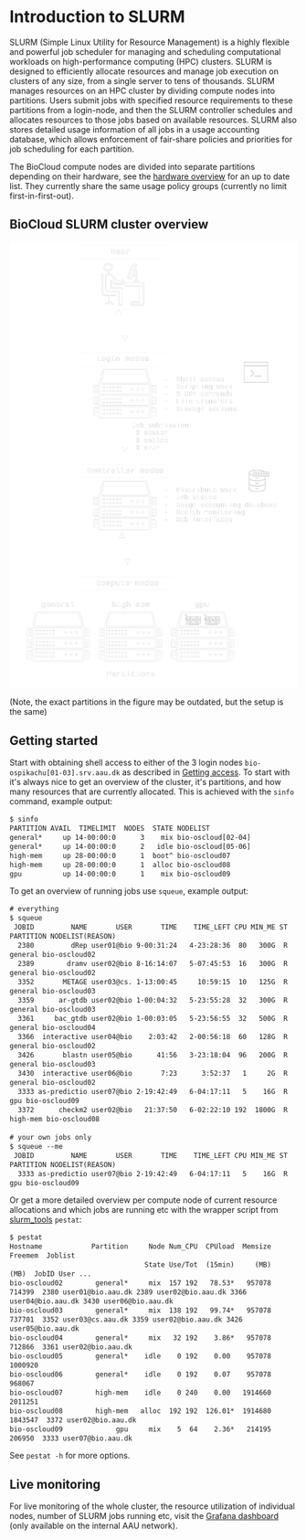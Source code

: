 # Introduction to SLURM
SLURM (Simple Linux Utility for Resource Management) is a highly flexible and powerful job scheduler for managing and scheduling computational workloads on high-performance computing (HPC) clusters. SLURM is designed to efficiently allocate resources and manage job execution on clusters of any size, from a single server to tens of thousands. SLURM manages resources on an HPC cluster by dividing compute nodes into partitions. Users submit jobs with specified resource requirements to these partitions from a login-node, and then the SLURM controller schedules and allocates resources to those jobs based on available resources. SLURM also stores detailed usage information of all jobs in a usage accounting database, which allows enforcement of fair-share policies and priorities for job scheduling for each partition.

The BioCloud compute nodes are divided into separate partitions depending on their hardware, see the [hardware overview](../index.md) for an up to date list. They currently share the same usage policy groups (currently no limit first-in-first-out).

## BioCloud SLURM cluster overview
![SLURM overview](img/slurm-overview-inverted.png)

(Note, the exact partitions in the figure may be outdated, but the setup is the same)

## Getting started
Start with obtaining shell access to either of the 3 login nodes `bio-ospikachu[01-03].srv.aau.dk` as described in [Getting access](../access/ssh.md). To start with it's always nice to get an overview of the cluster, it's partitions, and how many resources that are currently allocated. This is achieved with the `sinfo` command, example output:

```
$ sinfo
PARTITION AVAIL  TIMELIMIT  NODES  STATE NODELIST
general*     up 14-00:00:0      3    mix bio-oscloud[02-04]
general*     up 14-00:00:0      2   idle bio-oscloud[05-06]
high-mem     up 28-00:00:0      1  boot^ bio-oscloud07
high-mem     up 28-00:00:0      1  alloc bio-oscloud08
gpu          up 14-00:00:0      1    mix bio-oscloud09
```

To get an overview of running jobs use `squeue`, example output:
```
# everything
$ squeue
 JOBID         NAME       USER       TIME    TIME_LEFT CPU MIN_ME ST PARTITION NODELIST(REASON)
  2380         dRep user01@bio 9-00:31:24   4-23:28:36  80   300G  R   general bio-oscloud02
  2389        dramv user02@bio 8-16:14:07   5-07:45:53  16   300G  R   general bio-oscloud02
  3352       METAGE user03@cs. 1-13:00:45     10:59:15  10   125G  R   general bio-oscloud03
  3359      ar-gtdb user02@bio 1-00:04:32   5-23:55:28  32   300G  R   general bio-oscloud03
  3361     bac_gtdb user02@bio 1-00:03:05   5-23:56:55  32   500G  R   general bio-oscloud04
  3366  interactive user04@bio    2:03:42   2-00:56:18  60   128G  R   general bio-oscloud02
  3426       blastn user05@bio      41:56   3-23:18:04  96   200G  R   general bio-oscloud03
  3430  interactive user06@bio       7:23      3:52:37   1     2G  R   general bio-oscloud02
  3333 as-predictio user07@bio 2-19:42:49   6-04:17:11   5    16G  R       gpu bio-oscloud09
  3372      checkm2 user02@bio   21:37:50   6-02:22:10 192  1800G  R  high-mem bio-oscloud08

# your own jobs only
$ squeue --me
 JOBID         NAME       USER       TIME    TIME_LEFT CPU MIN_ME ST PARTITION NODELIST(REASON)
  3333 as-predictio user07@bio 2-19:42:49   6-04:17:11   5    16G  R       gpu bio-oscloud09
```

Or get a more detailed overview per compute node of current resource allocations and which jobs are running etc with the wrapper script from [slurm_tools](https://github.com/OleHolmNielsen/Slurm_tools) `pestat`:
```
$ pestat
Hostname            Partition     Node Num_CPU  CPUload  Memsize  Freemem  Joblist
                                 State Use/Tot  (15min)     (MB)     (MB)  JobID User ...
bio-oscloud02        general*     mix  157 192   78.53*   957078   714399  2380 user01@bio.aau.dk 2389 user02@bio.aau.dk 3366 user04@bio.aau.dk 3430 user06@bio.aau.dk  
bio-oscloud03        general*     mix  138 192   99.74*   957078   737701  3352 user03@cs.aau.dk 3359 user02@bio.aau.dk 3426 user05@bio.aau.dk  
bio-oscloud04        general*     mix   32 192    3.86*   957078   712866  3361 user02@bio.aau.dk  
bio-oscloud05        general*    idle    0 192    0.00    957078  1000920   
bio-oscloud06        general*    idle    0 192    0.07    957078   968067   
bio-oscloud07        high-mem    idle    0 240    0.00   1914660  2011251   
bio-oscloud08        high-mem   alloc  192 192  126.01*  1914680  1843547  3372 user02@bio.aau.dk  
bio-oscloud09             gpu     mix    5  64    2.36*   214195   206950  3333 user07@bio.aau.dk  
```

See `pestat -h` for more options.

## Live monitoring
For live monitoring of the whole cluster, the resource utilization of individual nodes, number of SLURM jobs running etc, visit the [Grafana dashboard](http://bio-ospikachu04.srv.aau.dk:3000/dashboards) (only available on the internal AAU network).
